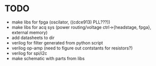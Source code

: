 # TODO #

- make libs for fpga (oscilator, ((cdce913) PLL???))
- make libs for acq sys (power routing/voltage ctrl->{headstage, fpga}, external memory)
- add datasheets to dir
- verilog for filter generated from python script
- verilog op-amp (need to figure out contstants for resistors?)
- verilog for spi/i2c
- make schematic with parts from libs 
